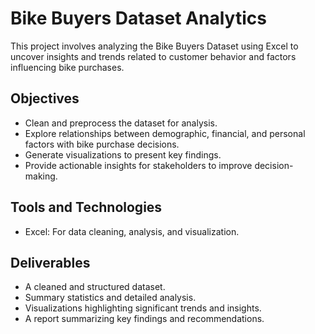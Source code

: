 # Bike Buyers Dataset Analytics

This project involves analyzing the Bike Buyers Dataset using Excel to uncover insights and trends related to customer behavior and factors influencing bike purchases.

## Objectives
 - Clean and preprocess the dataset for analysis.
 - Explore relationships between demographic, financial, and personal factors with bike purchase decisions.
 - Generate visualizations to present key findings.
 - Provide actionable insights for stakeholders to improve decision-making.

## Tools and Technologies
 - Excel: For data cleaning, analysis, and visualization.

## Deliverables
 - A cleaned and structured dataset.
 - Summary statistics and detailed analysis.
 - Visualizations highlighting significant trends and insights.
 - A report summarizing key findings and recommendations.
